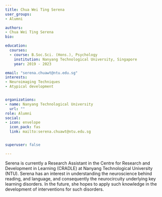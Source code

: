 ```yaml
---
title: Chua Wei Ting Serena 
user_groups:
- Alumni

authors:
- Chua Wei Ting Serena
bio: 

education:
  courses:
  - course: B.Soc.Sci. (Hons.), Psychology
    institution: Nanyang Technological University, Singapore
    year: 2019 - 2023

email: "serena.chuawt@ntu.edu.sg"
interests:
- Neuroimaging Techniques 
- Atypical development  


organizations:
- name: Nanyang Technological University
  url: ""
role: Alumni
social:
- icon: envelope
  icon_pack: fas
  link: mailto:serena.chuawt@ntu.edu.sg


superuser: false

---
```

Serena is currently a Research Assistant in the Centre for Research and Development in Learning (CRADLE) at Nanyang Technological University (NTU). Serena has an interest in understanding the neuroscience behind reading, and language, and consequently the neurocircuity underlying key learning disorders. In the future, she hopes to apply such knowledge in the development of interventions for such disorders. 
